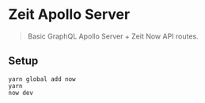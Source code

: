 # Zeit Apollo Server

> Basic GraphQL Apollo Server + Zeit Now API routes.

## Setup

```
yarn global add now
yarn
now dev
```

